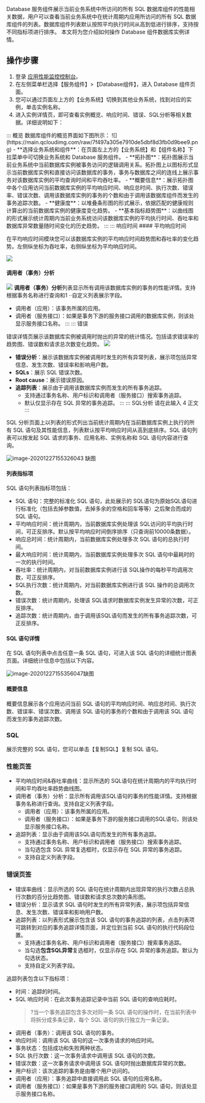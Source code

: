 
Database 服务组件展示当前业务系统中所访问的所有 SQL 数据库组件的性能相关数据，用户可以查看当前业务系统中在统计周期内应用所访问的所有 SQL 数据库组件的列表。数据库组件列表默认按照平均执行时间从高到低进行排序，支持按不同指标项进行排序。
本文将为您介绍如何操作 Database 组件数据库实例详情。

## 操作步骤

1. 登录 [应用性能监控控制台](https://console.cloud.tencent.com/monitor/tapm)。
2. 在左侧菜单栏选择【服务组件】>【Database组件】，进入 Database 组件页面。
3. 您可以通过页面左上方的【业务系统】切换到其他业务系统，找到对应的实例，单击实例名称。
4. 进入实例详情页，即可查看实例概览、响应时间、错误、SQL分析等相关数据。详细说明如下：
<dx-tabs>
::: 概览
数据库组件的概览界面如下图所示：
![](https://main.qcloudimg.com/raw/7f497a305e7910de5dbf8d3fb0d9bee9.png)
- **选择业务系统和组件**：在页面左上方的【业务系统】和【组件名称】下拉菜单中可切换业务系统和 Database 服务组件。
- **拓扑图**：拓扑图展示当前业务系统中当前数据库实例被事务访问的逻辑调用关系。拓扑图上以图标形式显示当前数据库实例和直接访问该数据库的事务，事务与数据库之间的连线上展示事务对该数据库实例的平均查询时间和平均吞吐率。
- **概要信息**：展示拓扑图中各个应用访问当前数据库实例的平均响应时间、响应总时间、执行次数、错误率、错误次数、调用该数据库实例的事务的个数和由于调用该数据库组件而发生的事务追踪次数。
- **健康度**：以堆叠条形图的形式展示，依据匹配的健康规则计算出的当前数据库实例的健康度变化趋势。
- **基本指标趋势图**：以曲线图的形式展示统计周期内当前业务系统访问该数据库实例的平均执行时间、吞吐率和数据库异常数量随时间变化的历史趋势。
:::
::: 响应时间
#### 平均响应时间

在平均响应时间模块您可以该数据库实例的平均响应时间趋势图和吞吐率的变化趋势。左侧纵坐标为吞吐率，右侧纵坐标为平均响应时间。

![](https://main.qcloudimg.com/raw/7cfe1302744972d16526f0762131b24c.png)

#### 调用者（事务）分析
![](https://main.qcloudimg.com/raw/137df2a4e738cae013e1c1466ff689b3.png)
**调用者（事务）分析**列表显示所有调用该数据库实例的事务的性能详情。支持根据事务名称进行查询和1	··自定义列表展示字段。
- 调用者（应用）：该事务所属的应用。
- 调用者（服务接口）：如果是事务下游的服务接口调用的数据库实例，则该处显示服务接口名称。
:::
::: 错误

错误详情页展示该数据库实例被调用时抛出的异常的统计情况。包括请求错误率的趋势图、错误数和请求总次数变化趋势。
![](https://main.qcloudimg.com/raw/7ba1b47c4fa65d1e5a0efd4779653569.png)

- **错误分析**：展示该数据库实例被调用时发生的所有异常列表，展示项包括异常信息、发生次数、错误率和影响用户数。
- **SQLs**：展示 SQL 错误次数。 
- **Root cause**：展示错误原因。
- **追踪列表**：展示由于调用该数据库实例而发生的所有事务追踪。
	 -  支持通过事务名称、用户标识和调用者（服务接口）搜索事务追踪。
	 -  默认仅显示存在 SQL 异常的事务追踪。
:::
::: SQL分析
请在此输入 4 正文
:::
</dx-tabs>










SQL 分析页面上以列表的形式列出当前统计周期内在当前数据库实例上执行的所有 SQL 语句及其性能信息，列表默认按平均响应时间从高到底排序。SQL 语句列表可以按发起 SQL 请求的事务、应用名称、实例名称和 SQL 语句内容进行查询。

![image-20201227155326043](缺图) 缺图

#### 列表指标项

SQL 语句列表指标项包括：

-   SQL 语句：完整的标准化 SQL 语句，此处展示的 SQL语句为原始SQL语句进行标准化（包括去掉参数值，去掉多余的空格和回车等等）之后聚合而成的SQL 语句。
-   平均响应时间：统计周期内，当前数据库实例处理该 SQL访问的平均执行时间，可正反排序。默认按平均响应时间倒序排序（只查询前10000条数据）。
-   响应总时间：统计周期内，当前数据库实例处理多次 SQL 语句的总执行时间。
-   最大响应时间：统计周期内，当前数据库实例处理多次 SQL 语句中最耗时的一次的执行时间。
-   吞吐率：统计周期内，对当前数据库实例进行该 SQL操作的每秒平均调用次数，可正反排序。
-   SQL执行次数：统计周期内，对当前数据库实例进行该 SQL 操作的总调用次数。
-   错误次数：统计周期内，处理该 SQL请求时数据库实例发生异常的次数，可正反排序。
-   追踪次数：统计周期内，由于调用该SQL语句而发生的所有事务追踪次数，可正反排序。

#### SQL 语句详情

在 SQL 语句列表中点击任意一条 SQL 语句，可进入该 SQL 语句的详细统计图表页面。详细统计信息中包括以下内容。

![image-20201227155356047](C:/Users/v_vjrhuang/Desktop/tapm-product-document-1.0.3-release/tapm-product-document/images/database-7.png)缺图

#### 概要信息

概要信息展示各个应用访问当前 SQL 语句的平均响应时间、响应总时间、执行次数、错误率、错误次数、调用该 SQL 语句的事务的个数和由于调用该 SQL 语句而发生的事务追踪次数。

### SQL

展示完整的 SQL 语句，您可以单击【复制SQL】复制  SQL 语句。

### 性能页签

- 平均响应时间&吞吐率曲线：显示所选的 SQL语句在统计周期内的平均执行时间和平均吞吐率趋势曲线图。
- 调用者（事务）分析：显示所有调用该SQL语句的事务的性能详情。支持根据事务名称进行查询。支持自定义列表字段。    
    - 调用者（应用）：该事务所属的应用。
    - 调用者（服务接口）：如果是事务下游的服务接口调用的SQL语句，则该处显示服务接口名称。
- 追踪列表：显示由于调用该SQL语句而发生的所有事务追踪。
    - 支持通过事务名称、用户标识和调用者（服务接口）搜索事务追踪。
    - 当勾选包含 SQL 异常复选框时，仅显示存在 SQL 异常的事务追踪。
    - 支持自定义列表字段。

### 错误页签

- 错误率曲线：显示所选的 SQL 语句在统计周期内出现异常的执行次数占总执行次数的百分比趋势图、错误数和请求总次数的条形图。
- 错误分析：显示请求 SQL 语句时发生的所有异常列表，展示项包括异常信息、发生次数、错误率和影响用户数。
- 追踪列表：以列表形式展示包含该 SQL 语句的事务追踪的列表，点击列表项可跳转到对应的事务追踪详情页面，并定位到当前 SQL 语句的执行代码段位置。   
  - 支持通过事务名称、用户标识和调用者（服务接口）搜索事务追踪。
  - 当勾选**包含SQL异常**复选框时，仅显示存在 SQL 异常的事务追踪。默认为勾选状态。
  - 支持自定义列表字段。

 
 追踪列表包含以下指标项：

  - 时间：追踪的时间。
  - SQL 响应时间：在此次事务追踪记录中当前 SQL 语句的查响应耗时。
    >?当一个事务追踪包含多次对同一条 SQL 语句的操作时，在当前列表中将拆分成多条记录，每个 SQL 语句的执行独立为一条记录。
  - 调用者（事务）：调用该 SQL 语句的事务。
  - 响应时间：调用该 SQL 语句的这一次事务请求的响应时间。
  - 事务状态：包括成功和失败两种状态。
  - SQL 执行次数：这一次事务请求中调用该 SQL 语句的次数。
  - 错误次数：这一次事务请求中调用该 SQL 语句时抛出数据库异常的次数。
  - 用户标识：该次追踪的事务是由哪个用户访问的。
  - 调用者（应用）：事务追踪中直接调用此 SQL 语句的应用名称。
  - 调用者（服务接口）：如果是事务下游的服务接口调用的 SQL 语句，则该处显示服务接口名称。

